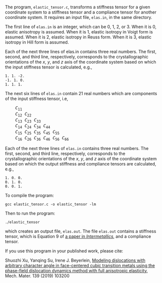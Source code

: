 The program, `elastic_tensor.c`, transforms a stiffness tensor for a given coordinate system to a stiffness tensor and a compliance tensor for another coordinate system. It requires an input file, `elas.in`, in the same directory.

The first line of `elas.in` is an integer, which can be 0, 1, 2, or 3. When it is 0, elastic anisotropy is assumed. When it is 1, elastic isotropy in Voigt form is assumed. When it is 2, elastic isotropy in Reuss form. When it is 3, elastic isotropy in Hill form is assumed.

Each of the next three lines of elas.in contains three real numbers. The first, second, and third line, respectively, corresponds to the crystallographic orientations of the _x_, _y_, and _z_ axis of the coordinate system based on which the input stiffness tensor is calculated, e.g.,

	1. 1. -2.
	-1. 1. 0.
	1. 1. 1.

The next six lines of `elas.in` contain 21 real numbers which are components of the input stiffness tensor, i.e,

<pre>
	<i>C</i><sub>11</sub>
	<i>C</i><sub>12</sub> <i>C</i><sub>22</sub>
	<i>C</i><sub>13</sub> <i>C</i><sub>23</sub> <i>C</i><sub>33</sub>
	<i>C</i><sub>14</sub> <i>C</i><sub>24</sub> <i>C</i><sub>34</sub> <i>C</i><sub>44</sub>
	<i>C</i><sub>15</sub> <i>C</i><sub>25</sub> <i>C</i><sub>35</sub> <i>C</i><sub>45</sub> <i>C</i><sub>55</sub>
	<i>C</i><sub>16</sub> <i>C</i><sub>26</sub> <i>C</i><sub>36</sub> <i>C</i><sub>46</sub> <i>C</i><sub>56</sub> <i>C</i><sub>66</sub>
</pre>

Each of the next three lines of `elas.in` contains three real numbers. The first, second, and third line, respectively, corresponds to the crystallographic orientations of the _x_, _y_, and _z_ axis of the coordinate system based on which the output stiffness and compliance tensors are calculated, e.g.,

	1. 0. 0.
	0. 1. 0.
	0. 0. 1.

To compile the program:

	gcc elastic_tensor.c -o elastic_tensor -lm

Then to run the program:

	./elastic_tensor

which creates an output file, `elas.out`. The file `elas.out` contains a stiffness tensor, which is Equation 9 of [a paper in _Intermetallics_](http://dx.doi.org/10.1016/j.intermet.2020.106844), and a compliance tensor.

If you use this program in your published work, please cite:

Shuozhi Xu, Yanqing Su, Irene J. Beyerlein, [Modeling dislocations with arbitrary character angle in face-centered cubic transition metals using the phase-field dislocation dynamics method with full anisotropic elasticity](http://dx.doi.org/10.1016/j.mechmat.2019.103200), Mech. Mater. 139 (2019) 103200
